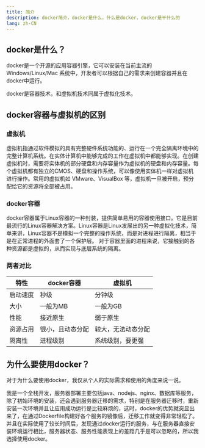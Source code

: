 ```yaml
---
title: 简介
description: docker简介，docker是什么，什么是docker，docker是干什么的
lang: zh-CN
---
```


## docker是什么？
docker是一个开源的应用容器引擎，它可以安装在当前主流的 Windows/Linux/Mac 系统中，开发者可以根据自己的需求来创建容器并且在docker中运行。

docker是容器技术，和虚拟机技术同属于虚拟化技术。

## docker容器与虚拟机的区别
### 虚拟机
虚拟机指通过软件模拟的具有完整硬件系统功能的、运行在一个完全隔离环境中的完整计算机系统。在实体计算机中能够完成的工作在虚拟机中都能够实现。在创建虚拟机时，需要将实体机的部分硬盘和内存容量作为虚拟机的硬盘和内存容量。每个虚拟机都有独立的CMOS、硬盘和操作系统，可以像使用实体机一样对虚拟机进行操作。常用的虚拟机如 VMware、VisualBox 等，虚拟机一旦被开启，预分配给它的资源将全部被占用。

### docker容器
docker容器属于Linux容器的一种封装，提供简单易用的容器使用接口。它是目前最流行的Linux容器解决方案。Linux容器是Linux发展出的另一种虚拟化技术，简单来讲，Linux容器不是模拟一个完整的操作系统，而是对进程进行隔离，相当于是在正常进程的外面套了一个保护层。 对于容器里面的进程来说，它接触到的各种资源都是虚拟的，从而实现与底层系统的隔离。

### 两者对比

| 特性     | docker容器       | 虚拟机             |
| -------- | ---------------- | ------------------ |
| 启动速度 | 秒级             | 分钟级             |
| 大小     | 一般为MB         | 一般为GB           |
| 性能     | 接近原生         | 弱于原生           |
| 资源占用 | 很小，且动态分配 | 较大，无法动态分配 |
| 隔离性   | 进程级别         | 系统级别，要更强   |



## 为什么要使用docker？

对于为什么要使用docker，我仅从个人的实际需求和使用的角度来说一说。

我是一个全栈开发，服务器部署主要包括java、nodejs、nginx、数据库等服务，除了初始环境的安装，还会遇到服务器迁移的需求，特别是在服务器迁移时，重新安装一次环境并且让应用成功运行是比较麻烦的，这时，docker的优势就突显出来了，在通过Dockerfile构建好各个服务的镜像后，迁移工作就变得非常轻松了。
并且在实际使用了较长时间后，发现通过docker运行的服务，与在服务器直接安装环境运行相比，服务器状态、服务性能表现上的差距几乎是可以忽略的，所以我选择使用docker。
